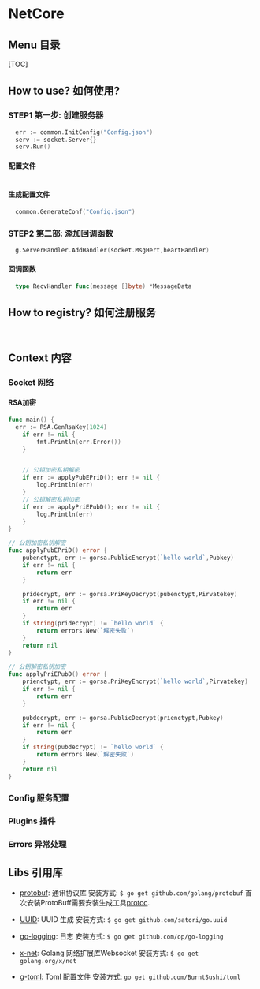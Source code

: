 # NetCore

## Menu 目录

[TOC]
## How to use?  如何使用?

### STEP1 第一步: 创建服务器
```go
  err := common.InitConfig("Config.json")
  serv := socket.Server{}
  serv.Run()
```

#### 配置文件
```toml

```

#### 生成配置文件
```go
  common.GenerateConf("Config.json")
```

### STEP2 第二部: 添加回调函数
```go
  g.ServerHandler.AddHandler(socket.MsgHert,heartHandler)
```
#### 回调函数
```go
  type RecvHandler func(message []byte) *MessageData
```

## How to registry? 如何注册服务
```go
	


```




## Context 内容




### Socket 网络

#### RSA加密

```go
func main() {
  err := RSA.GenRsaKey(1024)
  	if err != nil {
  		fmt.Println(err.Error())
  	}


	// 公钥加密私钥解密
	if err := applyPubEPriD(); err != nil {
		log.Println(err)
	}
	// 公钥解密私钥加密
	if err := applyPriEPubD(); err != nil {
		log.Println(err)
	}
}

// 公钥加密私钥解密
func applyPubEPriD() error {
	pubenctypt, err := gorsa.PublicEncrypt(`hello world`,Pubkey)
	if err != nil {
		return err
	}

	pridecrypt, err := gorsa.PriKeyDecrypt(pubenctypt,Pirvatekey)
	if err != nil {
		return err
	}
	if string(pridecrypt) != `hello world` {
		return errors.New(`解密失败`)
	}
	return nil
}

// 公钥解密私钥加密
func applyPriEPubD() error {
	prienctypt, err := gorsa.PriKeyEncrypt(`hello world`,Pirvatekey)
	if err != nil {
		return err
	}

	pubdecrypt, err := gorsa.PublicDecrypt(prienctypt,Pubkey)
	if err != nil {
		return err
	}
	if string(pubdecrypt) != `hello world` {
		return errors.New(`解密失败`)
	}
	return nil
}
```


### Config 服务配置

### Plugins 插件

### Errors 异常处理

## Libs 引用库

-   [protobuf](https://github.com/golang/protobuf): 通讯协议库
    安装方式:
    ```$ go get github.com/golang/protobuf```
    首次安装ProtoBuff需要安装生成工具[protoc](https://developers.google.com/protocol-buffers/).
-   [UUID](http://github.com/satori/go.uuid): UUID 生成
    安装方式:
    ```$ go get github.com/satori/go.uuid```
-   [go-logging](http://github.com/op/go-logging ): 日志
    安装方式:
    ```$ go get github.com/op/go-logging```

-   [x-net](http://golang.org/x/net ): Golang 网络扩展库Websocket
    安装方式:
    ```$ go get golang.org/x/net```

-  [g-toml](http://github.com/BurntSushi/toml): Toml 配置文件
    安装方式:
    ```go get github.com/BurntSushi/toml```
